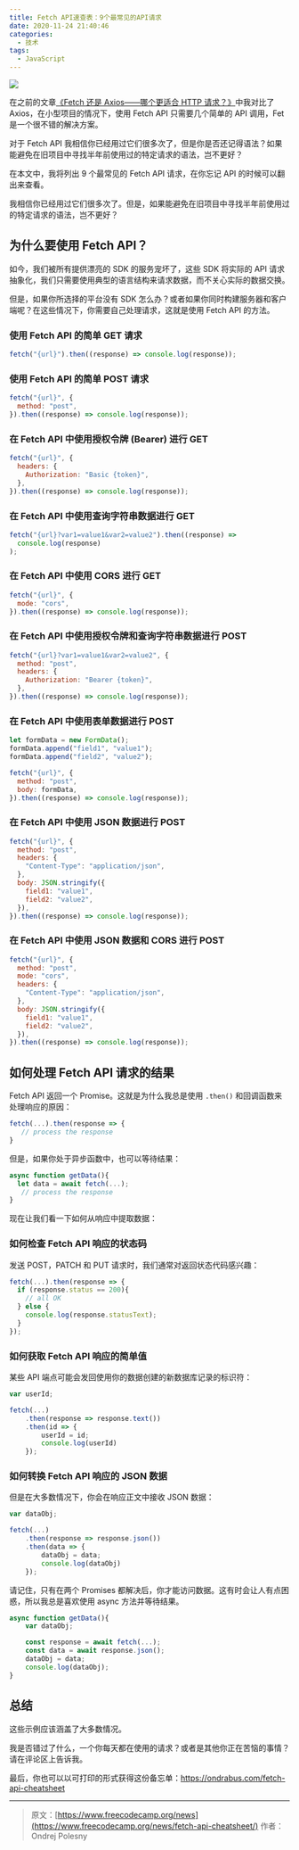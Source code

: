 ```yaml
---
title: Fetch API速查表：9个最常见的API请求
date: 2020-11-24 21:40:46
categories:
  - 技术
tags:
  - JavaScript
---
```


![](http://weixin-storage.oss-cn-shanghai.aliyuncs.com/202011/fetch-api-cheatsheet/banner.jpg)

在之前的文章[《Fetch 还是 Axios——哪个更适合 HTTP 请求？》](https://blog.zhangbing.site/2020/11/19/fetch-or-axios-which-is-better-for-http-requests/)中我对比了 Axios，在小型项目的情况下，使用 Fetch API 只需要几个简单的 API 调用，Fet 是一个很不错的解决方案。

对于 Fetch API 我相信你已经用过它们很多次了，但是你是否还记得语法？如果能避免在旧项目中寻找半年前使用过的特定请求的语法，岂不更好？

在本文中，我将列出 9 个最常见的 Fetch API 请求，在你忘记 API 的时候可以翻出来查看。​

<!-- more -->

我相信你已经用过它们很多次了。但是，如果能避免在旧项目中寻找半年前使用过的特定请求的语法，岂不更好？

## 为什么要使用 Fetch API？

如今，我们被所有提供漂亮的 SDK 的服务宠坏了，这些 SDK 将实际的 API 请求抽象化，我们只需要使用典型的语言结构来请求数据，而不关心实际的数据交换。

但是，如果你所选择的平台没有 SDK 怎么办？或者如果你同时构建服务器和客户端呢？在这些情况下，你需要自己处理请求，这就是使用 Fetch API 的方法。

### 使用 Fetch API 的简单 GET 请求

```js
fetch("{url}").then((response) => console.log(response));
```

### 使用 Fetch API 的简单 POST 请求

```js
fetch("{url}", {
  method: "post",
}).then((response) => console.log(response));
```

### 在 Fetch API 中使用授权令牌 (Bearer) 进行 GET

```js
fetch("{url}", {
  headers: {
    Authorization: "Basic {token}",
  },
}).then((response) => console.log(response));
```

### 在 Fetch API 中使用查询字符串数据进行 GET

```js
fetch("{url}?var1=value1&var2=value2").then((response) =>
  console.log(response)
);
```

### 在 Fetch API 中使用 CORS 进行 GET

```js
fetch("{url}", {
  mode: "cors",
}).then((response) => console.log(response));
```

### 在 Fetch API 中使用授权令牌和查询字符串数据进行 POST

```js
fetch("{url}?var1=value1&var2=value2", {
  method: "post",
  headers: {
    Authorization: "Bearer {token}",
  },
}).then((response) => console.log(response));
```

### 在 Fetch API 中使用表单数据进行 POST

```js
let formData = new FormData();
formData.append("field1", "value1");
formData.append("field2", "value2");

fetch("{url}", {
  method: "post",
  body: formData,
}).then((response) => console.log(response));
```

### 在 Fetch API 中使用 JSON 数据进行 POST

```js
fetch("{url}", {
  method: "post",
  headers: {
    "Content-Type": "application/json",
  },
  body: JSON.stringify({
    field1: "value1",
    field2: "value2",
  }),
}).then((response) => console.log(response));
```

### 在 Fetch API 中使用 JSON 数据和 CORS 进行 POST

```js
fetch("{url}", {
  method: "post",
  mode: "cors",
  headers: {
    "Content-Type": "application/json",
  },
  body: JSON.stringify({
    field1: "value1",
    field2: "value2",
  }),
}).then((response) => console.log(response));
```

## 如何处理 Fetch API 请求的结果

Fetch API 返回一个 Promise。这就是为什么我总是使用 `.then()` 和回调函数来处理响应的原因：

```js
fetch(...).then(response => {
   // process the response
}
```

但是，如果你处于异步函数中，也可以等待结果：

```js
async function getData(){
  let data = await fetch(...);
   // process the response
}
```

现在让我们看一下如何从响应中提取数据：

### 如何检查 Fetch API 响应的状态码

发送 POST，PATCH 和 PUT 请求时，我们通常对返回状态代码感兴趣：

```js
fetch(...).then(response => {
  if (response.status == 200){
    // all OK
  } else {
    console.log(response.statusText);
  }
});
```

### 如何获取 Fetch API 响应的简单值

某些 API 端点可能会发回使用你的数据创建的新数据库记录的标识符：

```js
var userId;

fetch(...)
    .then(response => response.text())
    .then(id => {
        userId = id;
        console.log(userId)
    });
```

### 如何转换 Fetch API 响应的 JSON 数据

但是在大多数情况下，你会在响应正文中接收 JSON 数据：

```js
var dataObj;

fetch(...)
    .then(response => response.json())
    .then(data => {
        dataObj = data;
        console.log(dataObj)
    });
```

请记住，只有在两个 Promises 都解决后，你才能访问数据。这有时会让人有点困惑，所以我总是喜欢使用 async 方法并等待结果。

```js
async function getData(){
    var dataObj;

    const response = await fetch(...);
    const data = await response.json();
    dataObj = data;
    console.log(dataObj);
}
```

## 总结

这些示例应该涵盖了大多数情况。

我是否错过了什么，一个你每天都在使用的请求？或者是其他你正在苦恼的事情？请在评论区上告诉我。

最后，你也可以以可打印的形式获得这份备忘单：https://ondrabus.com/fetch-api-cheatsheet

---

> 原文：[https://www.freecodecamp.org/news](https://www.freecodecamp.org/news/fetch-api-cheatsheet/)
> 作者：Ondrej Polesny
